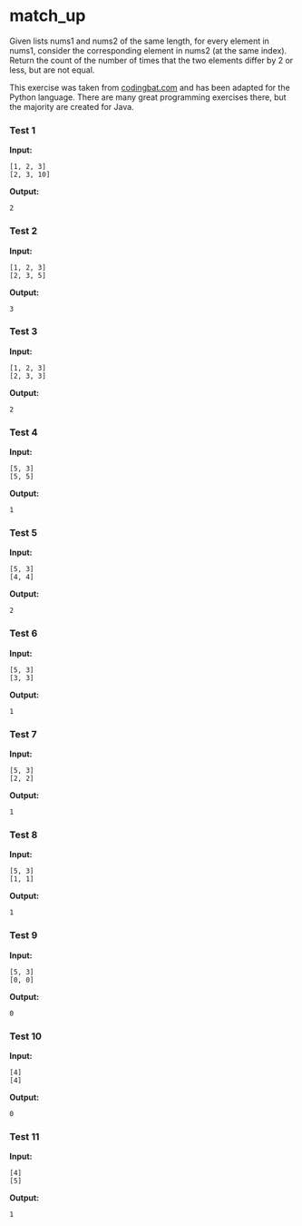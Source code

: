 # match_up





Given lists nums1 and nums2 of the same length, for every element in nums1, consider the corresponding element in nums2 (at the same index). Return the count of the number of times that the two elements differ by 2 or less, but are not equal.

This exercise was taken from [codingbat.com](https://codingbat.com/prob/p136254) and has been adapted for the Python language. There are many great programming exercises there, but the majority are created for Java.






### Test 1
**Input:**
```
[1, 2, 3]
[2, 3, 10]
```
**Output:**
```
2
```
### Test 2
**Input:**
```
[1, 2, 3]
[2, 3, 5]
```
**Output:**
```
3
```
### Test 3
**Input:**
```
[1, 2, 3]
[2, 3, 3]
```
**Output:**
```
2
```
### Test 4
**Input:**
```
[5, 3]
[5, 5]
```
**Output:**
```
1
```
### Test 5
**Input:**
```
[5, 3]
[4, 4]
```
**Output:**
```
2
```
### Test 6
**Input:**
```
[5, 3]
[3, 3]
```
**Output:**
```
1
```
### Test 7
**Input:**
```
[5, 3]
[2, 2]
```
**Output:**
```
1
```
### Test 8
**Input:**
```
[5, 3]
[1, 1]
```
**Output:**
```
1
```
### Test 9
**Input:**
```
[5, 3]
[0, 0]
```
**Output:**
```
0
```
### Test 10
**Input:**
```
[4]
[4]
```
**Output:**
```
0
```
### Test 11
**Input:**
```
[4]
[5]
```
**Output:**
```
1
```

